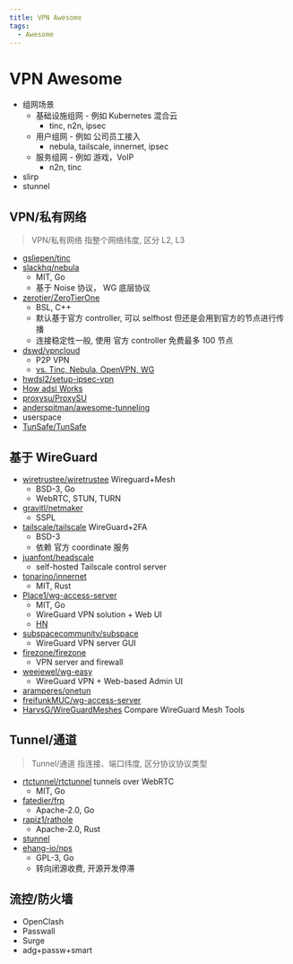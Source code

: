 ```yaml
---
title: VPN Awesome
tags:
  - Awesome
---
```


# VPN Awesome

- 组网场景
  - 基础设施组网 - 例如 Kubernetes 混合云
    - tinc, n2n, ipsec
  - 用户组网 - 例如 公司员工接入
    - nebula, tailscale, innernet, ipsec
  - 服务组网 - 例如 游戏，VoIP
    - n2n, tinc
- slirp
- stunnel

## VPN/私有网络

> VPN/私有网络 指整个网络纬度, 区分 L2, L3

- [gsliepen/tinc](https://github.com/gsliepen/tinc)
- [slackhq/nebula](https://github.com/slackhq/nebula)
  - MIT, Go
  - 基于 Noise 协议， WG 底层协议
- [zerotier/ZeroTierOne](https://github.com/zerotier/ZeroTierOne)
  - BSL, C++
  - 默认基于官方 controller, 可以 selfhost 但还是会用到官方的节点进行传播
  - 连接稳定性一般, 使用 官方 controller 免费最多 100 节点
- [dswd/vpncloud](https://github.com/dswd/vpncloud)
  - P2P VPN
  - [vs. Tinc, Nebula, OpenVPN, WG](https://vpncloud.ddswd.de/features/comparison)
- [hwdsl2/setup-ipsec-vpn](https://github.com/hwdsl2/setup-ipsec-vpn)
- [How adsl Works](https://kitz.co.uk/adsl/equip.htm)
- [proxysu/ProxySU](https://github.com/proxysu/ProxySU)
- [anderspitman/awesome-tunneling](https://github.com/anderspitman/awesome-tunneling)
- userspace
- [TunSafe/TunSafe](https://github.com/TunSafe/TunSafe)

## 基于 WireGuard

- [wiretrustee/wiretrustee](https://github.com/wiretrustee/wiretrustee)
  Wireguard+Mesh
  - BSD-3, Go
  - WebRTC, STUN, TURN
- [gravitl/netmaker](https://github.com/gravitl/netmaker)
  - SSPL
- [tailscale/tailscale](https://github.com/tailscale/tailscale)
  WireGuard+2FA
  - BSD-3
  - 依赖 官方 coordinate 服务
- [juanfont/headscale](https://github.com/juanfont/headscale)
  - self-hosted Tailscale control server
- [tonarino/innernet](https://github.com/tonarino/innernet)
  - MIT, Rust
- [Place1/wg-access-server](https://github.com/Place1/wg-access-server)
  - MIT, Go
  - WireGuard VPN solution + Web UI
  - [HN](https://news.ycombinator.com/item?id=28719488)
- [subspacecommunity/subspace](https://github.com/subspacecommunity/subspace)
  - WireGuard VPN server GUI
- [firezone/firezone](https://github.com/firezone/firezone)
  - VPN server and firewall
- [weejewel/wg-easy](https://github.com/weejewel/wg-easy)
  - WireGuard VPN + Web-based Admin UI
- [aramperes/onetun](https://github.com/aramperes/onetun)
- [freifunkMUC/wg-access-server](https://github.com/freifunkMUC/wg-access-server)
- [HarvsG/WireGuardMeshes](https://github.com/HarvsG/WireGuardMeshes)
  Compare WireGuard Mesh Tools

## Tunnel/通道

> Tunnel/通道 指连接、端口纬度, 区分协议协议类型

- [rtctunnel/rtctunnel](https://github.com/rtctunnel/rtctunnel)
  tunnels over WebRTC
  - MIT, Go
- [fatedier/frp](https://github.com/fatedier/frp)
  - Apache-2.0, Go
- [rapiz1/rathole](https://github.com/rapiz1/rathole)
  - Apache-2.0, Rust
- [stunnel](https://www.stunnel.org/)
- [ehang-io/nps](https://github.com/ehang-io/nps)
  - GPL-3, Go
  - 转向闭源收费, 开源开发停滞

## 流控/防火墙

- OpenClash
- Passwall
- Surge
- adg+passw+smart
